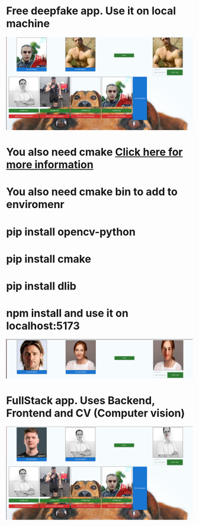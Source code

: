 # Free deepfake app. Use it on local machine
![Fazy](examples/example1.jpg)
# You also need cmake [Click here for more information](https://cmake.org/download/)
# You also need cmake bin to add to enviromenr
# pip install opencv-python
# pip install cmake
# pip install dlib

# npm install and use it on localhost:5173

![Fazy](examples/example3.jpg)
# FullStack app. Uses Backend, Frontend and CV (Computer vision)
![Fazy](examples/example2.jpg)
